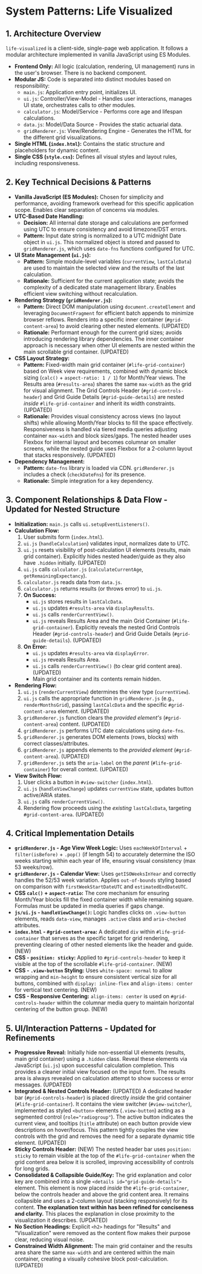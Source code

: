 # System Patterns: Life Visualized

## 1. Architecture Overview

`life-visualized` is a client-side, single-page web application. It follows a modular architecture implemented in vanilla JavaScript using ES Modules.

* **Frontend Only:** All logic (calculation, rendering, UI management) runs in the user's browser. There is no backend component.
* **Modular JS:** Code is separated into distinct modules based on responsibility:
  * `main.js`: Application entry point, initializes UI.
  * `ui.js`: Controller/View-Model - Handles user interactions, manages UI state, orchestrates calls to other modules.
  * `calculator.js`: Model/Service - Performs core age and lifespan calculations.
  * `data.js`: Model/Data Source - Provides the static actuarial data.
  * `gridRenderer.js`: View/Rendering Engine - Generates the HTML for the different grid visualizations.
* **Single HTML (`index.html`):** Contains the static structure and placeholders for dynamic content.
* **Single CSS (`style.css`):** Defines all visual styles and layout rules, including responsiveness.

## 2. Key Technical Decisions & Patterns

* **Vanilla JavaScript (ES Modules):** Chosen for simplicity and performance, avoiding framework overhead for this specific application scope. Enables clear separation of concerns via modules.
* **UTC-Based Date Handling:**
  * **Decision:** All internal date storage and calculations are performed using UTC to ensure consistency and avoid timezone/DST errors.
  * **Pattern:** Input date string is normalized to a UTC midnight Date object in `ui.js`. This normalized object is stored and passed to `gridRenderer.js`, which uses `date-fns` functions configured for UTC.
* **UI State Management (`ui.js`):**
  * **Pattern:** Simple module-level variables (`currentView`, `lastCalcData`) are used to maintain the selected view and the results of the last calculation.
  * **Rationale:** Sufficient for the current application state; avoids the complexity of a dedicated state management library. Enables efficient view switching without recalculation.
* **Rendering Strategy (`gridRenderer.js`):**
  * **Pattern:** Direct DOM manipulation using `document.createElement` and leveraging `DocumentFragment` for efficient batch appends to minimize browser reflows. Renders into a specific inner container (`#grid-content-area`) to avoid clearing other nested elements. (UPDATED)
  * **Rationale:** Performant enough for the current grid sizes; avoids introducing rendering library dependencies. The inner container approach is necessary when other UI elements are nested within the main scrollable grid container. (UPDATED)
* **CSS Layout Strategy:**
  * **Pattern:** Fixed-width main grid container (`#life-grid-container`) based on Week view requirements, combined with dynamic block sizing (`calc()` + `aspect-ratio: 1 / 1`) for Month/Year views. The Results area (`#results-area`) shares the same `max-width` as the grid for visual alignment. The Grid Controls Header (`#grid-controls-header`) and Grid Guide Details (`#grid-guide-details`) are nested *inside* `#life-grid-container` and inherit its width constraints. (UPDATED)
  * **Rationale:** Provides visual consistency across views (no layout shifts) while allowing Month/Year blocks to fill the space effectively. Responsiveness is handled via tiered media queries adjusting container `max-width` and block sizes/gaps. The nested header uses Flexbox for internal layout and becomes columnar on smaller screens, while the nested guide uses Flexbox for a 2-column layout that stacks responsively. (UPDATED)
* **Dependency Management:**
  * **Pattern:** `date-fns` library is loaded via CDN. `gridRenderer.js` includes a check (`checkDateFns`) for its presence.
  * **Rationale:** Simple integration for a key dependency.

## 3. Component Relationships & Data Flow - Updated for Nested Structure

* **Initialization:** `main.js` calls `ui.setupEventListeners()`.
* **Calculation Flow:**
    1. User submits form (`index.html`).
    2. `ui.js` (`handleCalculation`) validates input, normalizes date to UTC.
    3. `ui.js` resets visibility of post-calculation UI elements (results, main grid container). Explicitly hides nested header/guide as they also have `.hidden` initially. (UPDATED)
    4. `ui.js` calls `calculator.js` (`calculateCurrentAge`, `getRemainingExpectancy`).
    5. `calculator.js` reads data from `data.js`.
    6. `calculator.js` returns results (or throws error) to `ui.js`.
    7. **On Success:**
        * `ui.js` stores results in `lastCalcData`.
        * `ui.js` updates `#results-area` via `displayResults`.
        * `ui.js` calls `renderCurrentView()`.
        * `ui.js` reveals Results Area and the main Grid Container (`#life-grid-container`). Explicitly reveals the nested Grid Controls Header (`#grid-controls-header`) and Grid Guide Details (`#grid-guide-details`). (UPDATED)
    8. **On Error:**
        * `ui.js` updates `#results-area` via `displayError`.
        * `ui.js` reveals Results Area.
        * `ui.js` calls `renderCurrentView()` (to clear grid content area). (UPDATED)
        * Main grid container and its contents remain hidden.
* **Rendering Flow:**
    1. `ui.js` (`renderCurrentView`) determines the view type (`currentView`).
    2. `ui.js` calls the appropriate function in `gridRenderer.js` (e.g., `renderMonthsGrid`), passing `lastCalcData` and the specific `#grid-content-area` element. (UPDATED)
    3. `gridRenderer.js` function clears the *provided element's* (`#grid-content-area`) content. (UPDATED)
    4. `gridRenderer.js` performs UTC date calculations using `date-fns`.
    5. `gridRenderer.js` generates DOM elements (rows, blocks) with correct classes/attributes.
    6. `gridRenderer.js` appends elements to the *provided element* (`#grid-content-area`). (UPDATED)
    7. `gridRenderer.js` sets the `aria-label` on the *parent* (`#life-grid-container`) for overall context. (UPDATED)
* **View Switch Flow:**
    1. User clicks a button in `#view-switcher` (`index.html`).
    2. `ui.js` (`handleViewChange`) updates `currentView` state, updates button active/ARIA states.
    3. `ui.js` calls `renderCurrentView()`.
    4. Rendering flow proceeds using the *existing* `lastCalcData`, targeting `#grid-content-area`. (UPDATED)

## 4. Critical Implementation Details

* **`gridRenderer.js` - Age View Week Logic:** Uses `eachWeekOfInterval` + `filter(isBefore)` + `.pop()` (if length 54) to accurately determine the ISO weeks starting within each year of life, ensuring visual consistency (max 53 weeks/row).
* **`gridRenderer.js` - Calendar View:** Uses `getISOWeeksInYear` and correctly handles the 52/53 week variation. Applies `out-of-bounds` styling based on comparison with `firstWeekStartDateUTC` and `estimatedEndDateUTC`.
* **CSS `calc()` + `aspect-ratio`:** The core mechanism for ensuring Month/Year blocks fill the fixed container width while remaining square. Formulas must be updated in media queries if gaps change.
* **`js/ui.js` - `handleViewChange()`:** Logic handles clicks on `.view-button` elements, reads `data-view`, manages `.active` class and `aria-checked` attributes.
* **`index.html` - `#grid-content-area`:** A dedicated `div` within `#life-grid-container` that serves as the specific target for grid rendering, preventing clearing of other nested elements like the header and guide. (NEW)
* **CSS - `position: sticky`:** Applied to `#grid-controls-header` to keep it visible at the top of the scrollable `#life-grid-container`. (NEW)
* **CSS - `.view-button` Styling:** Uses `white-space: normal` to allow wrapping and `min-height` to ensure consistent vertical size for all buttons, combined with `display: inline-flex` and `align-items: center` for vertical text centering. (NEW)
* **CSS - Responsive Centering:** `align-items: center` is used on `#grid-controls-header` within the columnar media query to maintain horizontal centering of the button group. (NEW)

## 5. UI/Interaction Patterns - Updated for Refinements

* **Progressive Reveal:** Initially hide non-essential UI elements (results, main grid container) using a `.hidden` class. Reveal these elements via JavaScript (`ui.js`) upon successful calculation completion. This provides a cleaner initial view focused on the input form. The results area is always revealed on calculation attempt to show success or error messages. (UPDATED)
* **Integrated & Nested Controls Header:** (UPDATED) A dedicated header bar (`#grid-controls-header`) is placed directly *inside* the grid container (`#life-grid-container`). It contains the view switcher (`#view-switcher`), implemented as styled `<button>` elements (`.view-button`) acting as a segmented control (`role="radiogroup"`). The active button indicates the current view, and tooltips (`title` attribute) on each button provide view descriptions on hover/focus. This pattern tightly couples the view controls with the grid and removes the need for a separate dynamic title element. (UPDATED)
* **Sticky Controls Header:** (NEW) The nested header bar uses `position: sticky` to remain visible at the top of the `#life-grid-container` when the grid content area below it is scrolled, improving accessibility of controls for long grids.
* **Consolidated & Collapsible Guide/Key:** The grid explanation and color key are combined into a single `<details id="grid-guide-details">` element. This element is now placed *inside* the `#life-grid-container`, below the controls header and above the grid content area. It remains collapsible and uses a 2-column layout (stacking responsively) for its content. **The explanation text within has been refined for conciseness and clarity.** This places the explanation in close proximity to the visualization it describes. (UPDATED)
* **No Section Headings:** Explicit `<h2>` headings for "Results" and "Visualization" were removed as the content flow makes their purpose clear, reducing visual noise.
* **Constrained Width Alignment:** The main grid container and the results area share the same `max-width` and are centered within the main container, creating a visually cohesive block post-calculation. (UPDATED)
